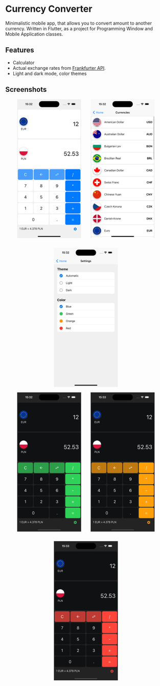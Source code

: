 # Currency Converter
Minimalistic mobile app, that allows you to convert amount to another currency. 
Written in Flutter, as a project for Programming Window and Mobile Application classes.


## Features
- Calculator
- Actual exchange rates from [Frankfurter API](https://www.frankfurter.app/).
- Light and dark mode, color themes


## Screenshots
<div style="display: flex; justify-content: center; gap: 30px; flex-wrap: wrap;">
    <img src="./assets/screenshots/home.png" style="width: 200px;"/>
    <img src="./assets/screenshots/currencies.png" style="width: 200px;"/>
    <img src="./assets/screenshots/settings.png" style="width: 200px;"/>
</div>
<br/>
<div style="display: flex; justify-content: center; gap: 30px; flex-wrap: wrap;">
    <img src="./assets/screenshots/green.png" style="width: 200px;"/>
    <img src="./assets/screenshots/orange.png" style="width: 200px;"/>
    <img src="./assets/screenshots/red.png" style="width: 200px;"/>
</div>
